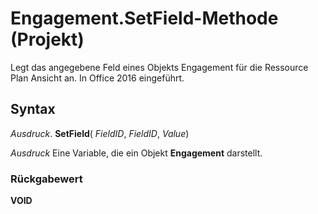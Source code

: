 
# Engagement.SetField-Methode (Projekt)

Legt das angegebene Feld eines Objekts Engagement für die Ressource Plan Ansicht an. In Office 2016 eingeführt.


## Syntax

 _Ausdruck_. **SetField**( _FieldID_,  _FieldID_,  _Value_)

 _Ausdruck_ Eine Variable, die ein Objekt **Engagement** darstellt.


### Rückgabewert

 **VOID**

